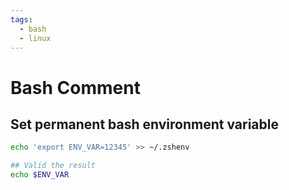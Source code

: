 ```yaml
---
tags: 
  - bash
  - linux
---
```






# Bash Comment

## Set permanent  bash environment variable

```bash
echo 'export ENV_VAR=12345' >> ~/.zshenv
```

```bash
## Valid the result
echo $ENV_VAR
```

